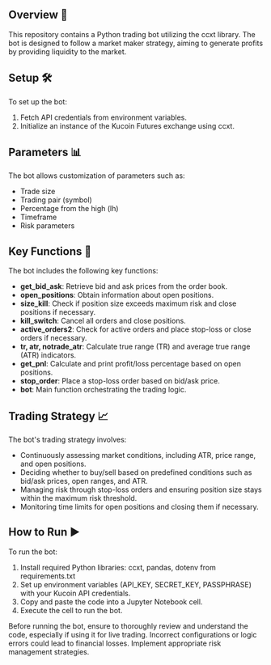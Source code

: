 ## Overview 🤖

This repository contains a Python trading bot utilizing the ccxt library. The bot is designed to follow a market maker strategy, aiming to generate profits by providing liquidity to the market.

## Setup 🛠️

To set up the bot:
1. Fetch API credentials from environment variables.
2. Initialize an instance of the Kucoin Futures exchange using ccxt.

## Parameters 📊

The bot allows customization of parameters such as:
- Trade size
- Trading pair (symbol)
- Percentage from the high (lh)
- Timeframe
- Risk parameters

## Key Functions 📝

The bot includes the following key functions:
- **get_bid_ask**: Retrieve bid and ask prices from the order book.
- **open_positions**: Obtain information about open positions.
- **size_kill**: Check if position size exceeds maximum risk and close positions if necessary.
- **kill_switch**: Cancel all orders and close positions.
- **active_orders2**: Check for active orders and place stop-loss or close orders if necessary.
- **tr, atr, notrade_atr**: Calculate true range (TR) and average true range (ATR) indicators.
- **get_pnl**: Calculate and print profit/loss percentage based on open positions.
- **stop_order**: Place a stop-loss order based on bid/ask price.
- **bot**: Main function orchestrating the trading logic.

## Trading Strategy 📈

The bot's trading strategy involves:
- Continuously assessing market conditions, including ATR, price range, and open positions.
- Deciding whether to buy/sell based on predefined conditions such as bid/ask prices, open ranges, and ATR.
- Managing risk through stop-loss orders and ensuring position size stays within the maximum risk threshold.
- Monitoring time limits for open positions and closing them if necessary.

## How to Run ▶️

To run the bot:
1. Install required Python libraries: ccxt, pandas, dotenv from requirements.txt
2. Set up environment variables (API_KEY, SECRET_KEY, PASSPHRASE) with your Kucoin API credentials.
3. Copy and paste the code into a Jupyter Notebook cell.
4. Execute the cell to run the bot.

Before running the bot, ensure to thoroughly review and understand the code, especially if using it for live trading. Incorrect configurations or logic errors could lead to financial losses. Implement appropriate risk management strategies.
